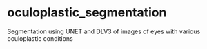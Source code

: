 # oculoplastic_segmentation
Segmentation using UNET and DLV3 of images of eyes with various oculoplastic conditions
